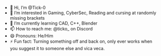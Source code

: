 - 👋 Hi, I’m @Tick-0
- 👀 I’m interested in Gaming, CyberSec, Reading and cursing at randomly missing brackets
- 🌱 I’m currently learning CAD, C++, Blender 
- 📫 How to reach me: @ticko_ on Discord
- 😄 Pronouns: He/Him
- ⚡ Fun fact: Turning something off and back on, only ever works when you suggest it to someone else and vica veca.


